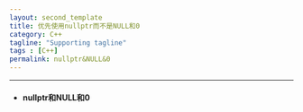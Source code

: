 ```yaml
---
layout: second_template
title: 优先使用nullptr而不是NULL和0
category: C++
tagline: "Supporting tagline"
tags : [C++]
permalink: nullptr&NULL&0
---
```

***
* #### nullptr和NULL和0 ####
	
	